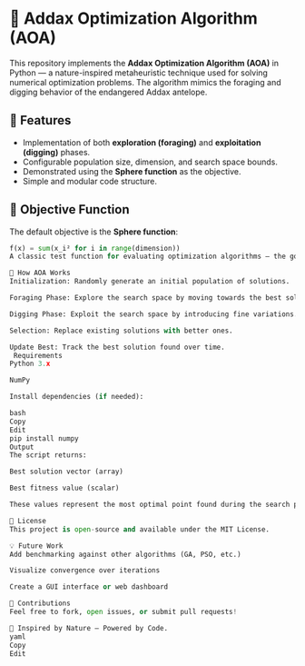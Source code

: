 # 🐫 Addax Optimization Algorithm (AOA)

This repository implements the **Addax Optimization Algorithm (AOA)** in Python — a nature-inspired metaheuristic technique used for solving numerical optimization problems. The algorithm mimics the foraging and digging behavior of the endangered Addax antelope.

## 🚀 Features

- Implementation of both **exploration (foraging)** and **exploitation (digging)** phases.
- Configurable population size, dimension, and search space bounds.
- Demonstrated using the **Sphere function** as the objective.
- Simple and modular code structure.

## 📌 Objective Function

The default objective is the **Sphere function**:

```python
f(x) = sum(x_i² for i in range(dimension))
A classic test function for evaluating optimization algorithms — the goal is to minimize it.

🧠 How AOA Works
Initialization: Randomly generate an initial population of solutions.

Foraging Phase: Explore the search space by moving towards the best solution so far.

Digging Phase: Exploit the search space by introducing fine variations.

Selection: Replace existing solutions with better ones.

Update Best: Track the best solution found over time.
 Requirements
Python 3.x

NumPy

Install dependencies (if needed):

bash
Copy
Edit
pip install numpy
Output
The script returns:

Best solution vector (array)

Best fitness value (scalar)

These values represent the most optimal point found during the search process.

📜 License
This project is open-source and available under the MIT License.

💡 Future Work
Add benchmarking against other algorithms (GA, PSO, etc.)

Visualize convergence over iterations

Create a GUI interface or web dashboard

🙌 Contributions
Feel free to fork, open issues, or submit pull requests!

🐪 Inspired by Nature — Powered by Code.
yaml
Copy
Edit
